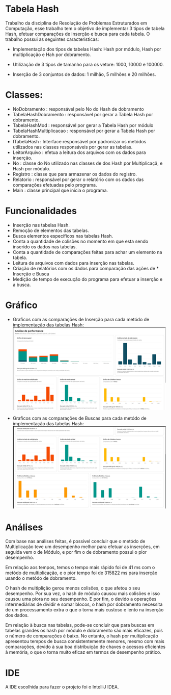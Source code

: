 # Tabela Hash
Trabalho da disciplina de Resolução de Problemas Estruturados em Computação, esse trabalho tem o objetivo de implementar 3 tipos de tabela Hash, efetuar comparações de inserção e busca para cada tabela. O trabalho possui as seguintes caracteristicas:

* Implementação dos tipos de tabelas Hash: Hash por módulo, Hash por multiplicação e Hah por dobramento.

* Utilização de 3 tipos de tamanho para os vetore: 1000, 10000 e 100000.

* Inserção de 3 conjuntos de dados: 1 milhão, 5 milhões e 20 milhões.

# Classes:

* NoDobramento : responsável pelo No do Hash de dobramento
* TabelaHashDobramento : responsável por gerar a Tabela Hash por dobramento. 
* TabelaHashMod : responsável por gerar a Tabela Hash por módulo 
* TabelaHashMultiplicacao : responsável por gerar a Tabela Hash por dobramento.
* ITabelaHash : Interface responsável por padronizar os metódos utilizados nas classes responsáveis por gerar as tabelas.
* LeitorArquivo : efetua a leitura dos arquivos com os dados para inserção.
* No : classe do No utilizado nas classes de dos Hash por Multiplicaçã, e Hash por módulo.
* Registro : classe que para armazenar os dados do registro.
* Relatorio : responsável por gerar o relatório com os dados das comparações efetuadas pelo programa. 
* Main : classe principal que inicia o programa.

# Funcionalidades

* Inserção nas tabelas Hash.
* Remoção de elementos das tabelas.
* Busca elementos especificos nas tabelas Hash.
* Conta a quantidade de colisões no momento em que esta sendo inserido os dados nas tabelas.
* Conta a quantidade de comparações feitas para achar um elemento na tabela.
* Leitura de arquivos com dados para inserção nas tabelas.
* Criação de relatórios com os dados para comparação das ações de * Inserção e Busca
* Medição de tempo de execução do programa para efetuar a inserção e a busca.

# Gráfico
* Graficos com as comparações de Inserção para cada metódo de implementação das tabelas Hash:
![alt text](graficosGerais.png)

* Graficos com as comparações de Buscas para cada metódo de implementação das tabelas Hash:
![alt text](graficosBusca.png)

# Análises

Com base nas análises feitas, é possível concluir que o metódo de Multiplicação teve um desempenho melhor para efetuar as inserções, em seguida vem o de Módulo, e por fim o de dobramento possui o pior desempenho.

Em relação aos tempos, temos o tempo mais rápido foi de 41 ms com o metódo de multiplicação, e o pior tempo foi de 315822 ms para inserção usando o metódo de dobramento.

O hash de multiplição gerou menos colisões, o que afetou o seu desempenho. Por sua vez, o hash de módulo causou mais colisões e isso causou uma piora no seu desempenho. E por fim, o devido a operações intermediárias de dividir e somar blocos, o hash por dobramento necessita de um processamento extra o que o torna mais custoso e lento na inserção dos dados.

Em relação à busca nas tabelas, pode-se concluir que para buscas em tabelas grandes os hash por módulo e dobramento são mais eficazes, pois o número de comparações é baixo. No entanto, o hash por multiplicação apresentou tempos de busca consistentemente menores, mesmo com mais comparações, devido à sua boa distribuição de chaves e acessos eficientes à memória, o que o torna muito eficaz em termos de desempenho prático.

# IDE 

A IDE escolhida para fazer o projeto foi o IntelliJ IDEA.

